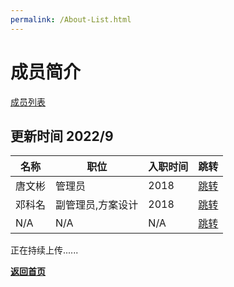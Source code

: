 ```yaml
---
permalink: /About-List.html
---
```


# 成员简介

[成员列表](/about/members)

## 更新时间 2022/9

| 名称 | 职位 | 入职时间 | 跳转 |
| ---- | ---- | -------- | ---- |
| 唐文彬 | 管理员 | 2018 | [跳转](/about/Administrator-TangWenbin.html)
| 邓科名 | 副管理员,方案设计 | 2018 | [跳转](/about/Admin-DengKeming.html)
| N/A | N/A | N/A | [跳转](/404)

正在持续上传......

**[返回首页](https://corestudi0.github.io)**
